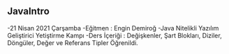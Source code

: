 ## JavaIntro
 -21 Nisan 2021 Çarşamba
-Eğitmen : Engin Demiroğ
-Java Nitelikli Yazılım Geliştirici Yetiştirme Kampı
-Ders İçeriği : Değişkenler, Şart Blokları, Diziler, Döngüler, Değer ve Referans Tipler Öğrenildi. 
